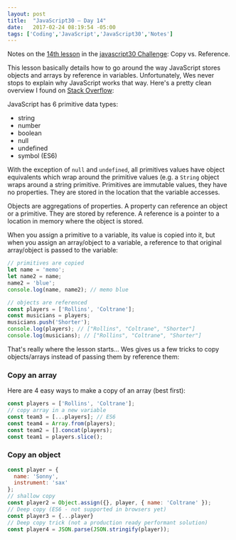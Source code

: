 ```yaml
---
layout: post
title:  "JavaScript30 – Day 14"
date:   2017-02-24 08:19:54 -05:00
tags: ['Coding','JavaScript','JavaScript30','Notes']
---
```


Notes on the [14th lesson][git] in the [javascript30 Challenge][js30]: Copy vs. Reference.

This lesson basically details how to go around the way JavaScript stores objects and arrays by reference in variables. Unfortunately, Wes never stops to explain why JavaScript works that way. Here's a pretty clean overview I found on [Stack Overflow][so]:

JavaScript has 6 primitive data types:

* string
* number
* boolean
* null
* undefined
* symbol (ES6)

With the exception of `null` and `undefined`, all primitives values have object equivalents which wrap around the primitive values (e.g. a `String` object wraps around a string primitive. Primitives are immutable values, they have no properties. They are stored in the location that the variable accesses.

Objects are aggregations of properties. A property can reference an object or a primitive. They are stored by reference. A reference is a pointer to a location in memory where the object is stored.

When you assign a primitive to a variable, its value is copied into it, but when you assign an array/object to a variable, a reference to that original array/object is passed to the variable:

```js
// primitives are copied
let name = 'memo';
let name2 = name;
name2 = 'blue';
console.log(name, name2); // memo blue

// objects are referenced
const players = ['Rollins', 'Coltrane'];
const musicians = players;
musicians.push('Shorter');
console.log(players); // ["Rollins", "Coltrane", "Shorter"]
console.log(musicians); // ["Rollins", "Coltrane", "Shorter"]
```

That's really where the lesson starts… Wes gives us a few tricks to copy objects/arrays instead of passing them by reference them:

### Copy an array

Here are 4 easy ways to make a copy of an array (best first):

```js
const players = ['Rollins', 'Coltrane'];
// copy array in a new variable
const team3 = [...players]; // ES6
const team4 = Array.from(players);
const team2 = [].concat(players);
const team1 = players.slice();
```

### Copy an object

```js
const player = {
  name: 'Sonny',
  instrument: 'sax'
};
// shallow copy
const player2 = Object.assign({}, player, { name: 'Coltrane' });
// Deep copy (ES6 - not supported in browsers yet)
const player3 = {...player}
// Deep copy trick (not a production ready performant solution)
const player4 = JSON.parse(JSON.stringify(player));
```

[js30]:https://javascript30.com
[git]:https://github.com/memoblue/JavaScript30/blob/master/14-reference-vs-copy/index.html
[so]:http://stackoverflow.com/questions/13266616/primitive-value-vs-reference-value

